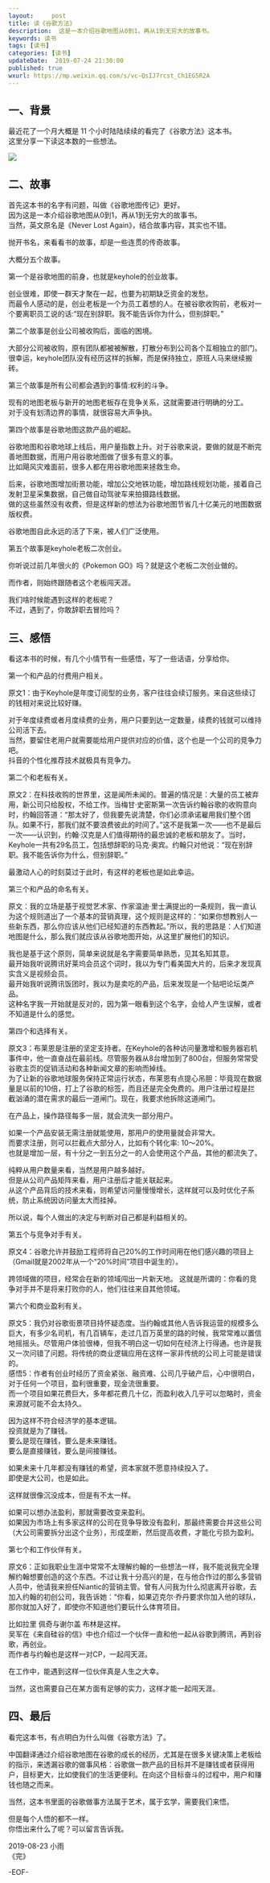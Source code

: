 ```yaml
---   
layout:     post  
title: 读《谷歌方法》  
description:  这是一本介绍谷歌地图从0到1，再从1到无穷大的故事书。   
keywords: 读书  
tags: [读书]  
categories: [读书]  
updateDate:  2019-07-24 21:30:00  
published: true  
wxurl: https://mp.weixin.qq.com/s/vc-QsIJ7rcst_Ch1EG5R2A  
---  
```




## 一、背景  


最近花了一个月大概是 11 个小时陆陆续续的看完了《谷歌方法》这本书。  
这里分享一下读这本数的一些想法。  

![](https://res2019.tiankonguse.com/images/2019/08/24/001.png)

## 二、故事  


首先这本书的名字有问题，叫做《谷歌地图传记》更好。  
因为这是一本介绍谷歌地图从0到1，再从1到无穷大的故事书。  
当然，英文原名是《Never Lost Again》，结合故事内容，其实也不错。  


抛开书名，来看看书的故事，却是一些连贯的传奇故事。  


大概分五个故事。  


第一个是谷歌地图的前身，也就是keyhole的创业故事。  


创业很难，即使一群天才聚在一起，也要为初期缺乏资金的发愁。  
而最令人感动的是，创业老板是一个为员工着想的人。在被谷歌收购前，老板对一个要离职员工说的话:“现在别辞职。我不能告诉你为什么，但别辞职。”  


第二个故事是创业公司被收购后，面临的困境。  


大部分公司被收购，原有团队都被被解散，打散分布到公司各个互相独立的部门。  
很幸运，keyhole团队没有经历这样的拆解，而是保持独立，原班人马来继续搬砖。  


第三个故事是所有公司都会遇到的事情:权利的斗争。  


现有的地图老板与新开的地图老板存在竞争关系，这就需要进行明确的分工。  
对于没有划清边界的事情，就很容易大声争执。  


第四个故事是谷歌地图这款产品的崛起。  


谷歌地图和谷歌地球上线后，用户量指数上升。对于谷歌来说，要做的就是不断完善地图数据，而用户用谷歌地图做了很多有意义的事。  
比如飓风灾难面前，很多人都在用谷歌地图来拯救生命。  


后来，谷歌地图增加街景功能，增加公交地铁功能，增加路线规划功能，接着自己发射卫星采集数据，自己做自动驾驶车来拍摄路线数据。  
做的这些虽然没有收费，但是这样新的想法为谷歌地图节省几十亿美元的地图数据版权费。  


谷歌地图自此永远的活了下来，被人们广泛使用。  


第五个故事是keyhole老板二次创业。  


你听说过前几年很火的《Pokemon GO》吗？就是这个老板二次创业做的。  


而作者，则始终跟随者这个老板闯天涯。  


我们啥时候能遇到这样的老板呢？  
不过，遇到了，你敢辞职去冒险吗？  


## 三、感悟  


看这本书的时候，有几个小情节有一些感悟，写了一些话语，分享给你。  


第一个和产品的付费用户相关。  


原文1：由于Keyhole是年度订阅型的业务，客户往往会续订服务。来自这些续订的钱相对来说比较好赚。  


对于年度续费或者月度续费的业务，用户只要到达一定数量，续费的钱就可以维持公司活下去。  
当然，要留住老用户就需要能给用户提供对应的价值，这个也是一个公司的竞争力吧。  
抖音的个性化推荐技术就极具有竞争力。  


第二个和老板有关。  


原文2：在科技收购的世界里，这是闻所未闻的。普遍的情况是：大量的员工被弃用，新公司只给股权，不给工作。当梅甘·史密斯第一次告诉约翰谷歌的收购意向时，约翰回答道：“那太好了，但我要先说清楚，你们必须承诺雇用我们整个团队。如果不行，那我们就不要浪费彼此的时间了。”这不是我第一次——也不是最后一次——认识到，约翰·汉克是人们值得期待的最忠诚的老板和朋友了。当时，Keyhole一共有29名员工，包括想辞职的马克·奥宾。约翰只对他说：“现在别辞职。我不能告诉你为什么，但别辞职。”  


最激动人心的时刻莫过于此时，有这样的老板也是如此幸运。  


第三个和产品的命名有关。  


原文：我的立场是基于视觉艺术家、作家温迪·里士满提出的一条规则，我一直认为这个规则道出了一个基本的营销真理，这个规则是这样的：“如果你想教别人一些新东西，那么你应该从他们已经知道的东西教起。”所以，我的思路是：人们知道地图是什么，那么我们就应该从谷歌地图开始，从这里扩展他们的知识。  


我也是基于这个原则，简单来说就是名字需要简单熟悉，见其名知其意。  
最开始我听说腾讯好莱坞会员这个词时，我以为专门看美国大片的，后来才发现真实含义是视频会员。  
最开始我听说腾讯饭团时，我以为是卖吃的产品，后来发现是一个贴吧论坛类产品。  
这种名字我一开始就是反对的，因为第一眼看到这个名字，会给人产生误解，或者不知道是什么的感觉。  


第四个和选择有关。  


原文3：布莱恩是注册的坚定支持者。在Keyhole的各种访问量激增和服务器宕机事件中，他一直奋战在最前线。尽管服务器从8台增加到了800台，但服务常常受谷歌主页的促销活动和各种新闻文章的影响而掉线。  
为了让新的谷歌地球服务保持正常运行状态，布莱恩有点提心吊胆：毕竟现在数据量是以前的10倍，打上了谷歌的标签，而且还是完全免费的。用户注册过程是拦截汹涌的潜在需求的最后一道闸门。现在，我要求他拆除这道闸门。  


在产品上，操作路径每多一层，就会流失一部分用户。  


如果一个产品安装无需注册就能使用，那用户的使用量就会非常大。  
而要求注册，则可以拦截点大部分人，比如有个转化率: 10～20%。  
也就是增加一层，有十分之一到五分之一的人会使用这个产品，其他的都流失了。  


纯粹从用户数量来看，当然是用户越多越好。  
但是从公司产品矩阵来看，用户注册后才能关联起来。  
从这个产品背后的技术来看，则希望访问量慢慢增长，这样就可以及时优化子系统，防止系统因访问量太大而挂掉。  


所以说，每个人做出的决定与判断对自己都是利益相关的。  


第五个与竞争对手有关。  


原文4：谷歌允许并鼓励工程师将自己20%的工作时间用在他们感兴趣的项目上（Gmail就是2002年从一个“20%时间”项目中诞生的）。  


跨领域做的项目，经常会在新的领域闯出一片新天地。 这就是所谓的：你看的竞争对手并不是将来打败你的人，他们往往来自其他领域。  


第六个和商业盈利有关。  


原文5：我仍对谷歌街景项目持怀疑态度。当约翰或其他人告诉我运营的规模多么巨大，有多少名司机，有几百辆车，走过几百万英里的路的时候，我常常难以置信地摇摇头。尽管用户体验很棒，但我不明白这一切如何在经济上行得通。也许是我又一次问错了问题。将传统的商业逻辑应用在这样一家非传统的公司上可能是错误的。  
感悟5：作者有创业时经历了资金紧张、融资难、公司几乎破产后，心中很明白，对于任何一个项目，盈利很重要，现金流很重要。  
而一个项目如果花费巨大，多年都花费几十亿，而盈利收入几乎可以忽略时，资金来源就可能不会太持久。  


因为这样不符合经济学的基本逻辑。  
投资就是为了赚钱。  
要么是现在赚钱，要么是未来赚钱。  
要么是直接赚钱，要么是间接赚钱。  


如果未来十几年都没有赚钱的希望，资本家就不愿意持续投入了。  
即使是大公司，也是如此。  


这样就很像沉没成本，但是有不太一样。  


如果可以想办法盈利，那就需要改变来盈利。  
如果因为市场上有多家这样的公司在竞争导致没有盈利，那最终需要合并这些公司（大公司需要拆分出这个业务），形成垄断，然后提高收费，才能化亏损为盈利。  


第七个和工作伙伴有关。  


原文6：正如我职业生涯中常常不太理解约翰的一些想法一样，我不能说我完全理解约翰想要创造的这个东西。不过让我十分高兴的是，在与他合作过的那么多营销人员中，他请我来担任Niantic的营销主管。曾有人问我为什么彻底离开谷歌，去加入约翰的初创公司，我告诉她：“你看，如果迈克尔·乔丹要求你加入他的球队，那你就加入好了，即使你不知道他们要玩什么体育项目。  

比如拉里 佩奇与谢尔盖 布林是这样。  
吴军在《来自硅谷的信》中也介绍过一个伙伴一直和他一起从谷歌到腾讯，再到谷歌，再创业。  
而作者与约翰也是这样一对CP，一起闯天涯。  


在工作中，能遇到这样一位伙伴真是人生之大幸。  


当然，这也需要自己在某方面有足够的实力，这样才能一起闯天涯。  


## 四、最后  


看完这本书，有点明白为什么叫做《谷歌方法》了。  


中国翻译通过介绍谷歌地图在谷歌的成长的经历，尤其是在很多关键决策上老板给的指示，来透漏谷歌的做事风格：谷歌做一款产品的目标并不是赚钱或者获得用户，目标更大，比如使我们的生活更便利。在向这个目标奋斗的过程中，用户和赚钱也随之而来。  

当然，这本书里面的谷歌做事方法属于艺术，属于玄学，需要我们来悟。  


但是每个人悟的都不一样。  
你悟出来什么了呢？可以留言告诉我。  







2019-08-23 小雨  
《完》

-EOF-  

